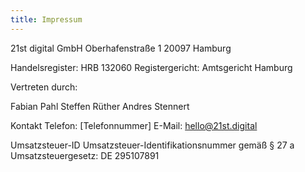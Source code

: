 ```yaml
---
title: Impressum
---
```


21st digital GmbH
Oberhafenstraße 1
20097 Hamburg

Handelsregister: HRB 132060
Registergericht: Amtsgericht Hamburg

Vertreten durch:

Fabian Pahl
Steffen Rüther
Andres Stennert

Kontakt
Telefon: [Telefonnummer]
E-Mail: hello@21st.digital

Umsatzsteuer-ID
Umsatzsteuer-Identifikationsnummer gemäß § 27 a Umsatzsteuergesetz: DE 295107891
